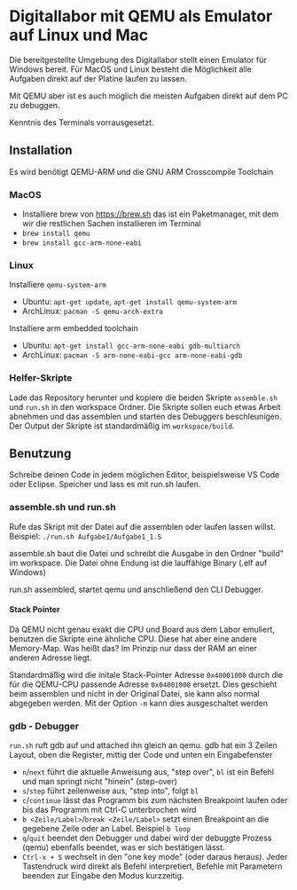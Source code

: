 # Digitallabor mit QEMU als Emulator auf Linux und Mac

Die bereitgestellte Umgebung des Digitallabor stellt einen Emulator für Windows bereit. Für MacOS und Linux besteht die Möglichkeit alle Aufgaben direkt auf der Platine laufen zu lassen.

Mit QEMU aber ist es auch möglich die meisten Aufgaben direkt auf dem PC zu debuggen.

Kenntnis des Terminals vorrausgesetzt.

## Installation

Es wird benötigt QEMU-ARM und die GNU ARM Crosscompile Toolchain

### MacOS

- Installiere brew von https://brew.sh das ist ein Paketmanager, mit dem wir die restlichen Sachen installieren im Terminal
- `brew install qemu`
- `brew install gcc-arm-none-eabi`

### Linux

Installiere `qemu-system-arm`
- Ubuntu: `apt-get update`, `apt-get install qemu-system-arm`
- ArchLinux: `pacman -S qemu-arch-extra`

Installiere arm embedded toolchain
- Ubuntu: `apt-get install gcc-arm-none-eabi gdb-multiarch`
- ArchLinux: `pacman -S arm-none-eabi-gcc arm-none-eabi-gdb`

### Helfer-Skripte
Lade das Repository herunter und kopiere die beiden Skripte `assemble.sh` und `run.sh` in den workspace Ordner. Die Skripte sollen euch etwas Arbeit abnehmen und das assemblen und starten des Debuggers beschleunigen. Der Output der Skripte ist standardmäßig im `workspace/build`.

## Benutzung

Schreibe deinen Code in jedem möglichen Editor, beispielsweise VS Code oder Eclipse. Speicher und lass es mit run.sh laufen.

### assemble.sh und run.sh

Rufe das Skript mit der Datei auf die assemblen oder laufen lassen willst.
Beispiel: `./run.sh Aufgabe1/Aufgabe1_1.S`

assemble.sh baut die Datei und schreibt die Ausgabe in den Ordner "build" im workspace. Die Datei ohne Endung ist die lauffähige Binary (.elf auf Windows)

run.sh assembled, startet qemu und anschließend den CLI Debugger.

#### Stack Pointer

Da QEMU nicht genau exakt die CPU und Board aus dem Labor emuliert, benutzen die Skripte eine ähnliche CPU.
Diese hat aber eine andere Memory-Map. Was heißt das? Im Prinzip nur dass der RAM an einer anderen Adresse liegt.

Standardmäßig wird die initale Stack-Pointer Adresse `0x40001000` durch die für die QEMU-CPU passende Adresse `0x04001000` ersetzt.
Dies geschieht beim assemblen und nicht in der Original Datei, sie kann also normal abgegeben werden.
Mit der Option `-m` kann dies ausgeschaltet werden

### gdb - Debugger 

`run.sh` ruft gdb auf und attached ihn gleich an qemu. gdb hat ein 3 Zeilen Layout, oben die Register, mittig der Code und unten ein Eingabefenster

- `n`/`next` führt die aktuelle Anweisung aus, "step over", `bl` ist ein Befehl und man springt nicht "hinein" (step-over)
- `s`/`step` führt zeilenweise aus, "step into", folgt `bl`
- `c`/`continue` lässt das Programm bis zum nächsten Breakpoint laufen oder bis das Programm mit Ctrl-C unterbrochen wird
- `b <Zeile/Label>`/`break <Zeile/Label>` setzt einen Breakpoint an die gegebene Zeile oder an Label. Beispiel `b loop`
- `q`/`quit` beendet den Debugger und dabei wird der debuggte Prozess (qemu) ebenfalls beendet, was er sich bestätigen lässt.
- `Ctrl-x + S` wechselt in den "one key mode" (oder daraus heraus). Jeder Tastendruck wird direkt als Befehl interpretiert, Befehle mit Parametern beenden zur Eingabe den Modus kurzzeitig.
